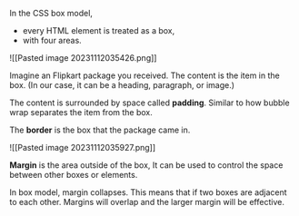 In the CSS box model, 
- every HTML element is treated as a box, 
- with four areas.

![[Pasted image 20231112035426.png]]

Imagine an Flipkart package you received. The content is the item in the box.
(In our case, it can be a  heading, paragraph, or image.)

The content is surrounded by space called **padding**. Similar to how bubble wrap separates the item from the box.

The **border** is the box that the package came in.

![[Pasted image 20231112035927.png]]

**Margin** is the area outside of the box, 
It can be used to control the space between other boxes or elements.

In box model, margin collapses. 
This means that if two boxes are adjacent to each other. Margins will overlap and the larger margin will be effective.

